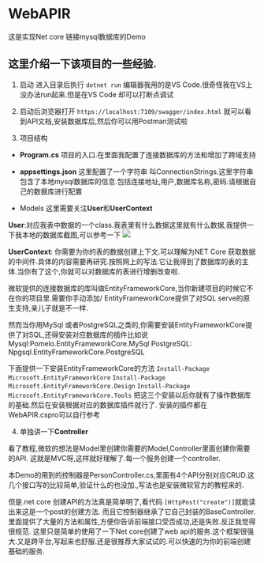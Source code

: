 <!--
 * @Author: Zhangqilei
 * @Date: 2022-03-04 21:22:32
 * @LastEditors: Zhangqilei
 * @LastEditTime: 2022-03-07 16:53:53
 * @Description: 
 * 
-->
# WebAPIR
这是实现Net core 链接mysql数据库的Demo

## 这里介绍一下该项目的一些经验.
1. 启动
进入目录后执行 `dotnet run`
编辑器我用的是VS Code.很奇怪我在VS上没办法run起来.但是在VS Code 却可以打断点调试

2. 启动后浏览器打开 `https://localhost:7109/swagger/index.html`
就可以看到API文档,安装数据库后,然后你可以用Postman测试啦

3. 项目结构
 - **Program.cs**
 项目的入口.在里面我配置了连接数据库的方法和增加了跨域支持

 - **appsettings.json**
这里配置了一个字符串 叫ConnectionStrings.这里字符串包含了本地mysql数据库的信息.包括连接地址,用户,数据库名称,密码.请根据自己的数据库进行配置

- Models
这里需要关注**User**和**UserContext**


**User**:对应我表中数据的一个class.我表里有什么数据这里就有什么数据,我提供一下我本地的数据库截图,可以参考一下
![](https://s2.loli.net/2022/03/07/J4RgEuDzHoc2keO.jpg)

**UserContext**: 你需要为你的表的数据创建上下文.可以理解为NET Core 获取数据的中间件.具体的内容需要再研究.按照网上的写法.它让我得到了数据库的表的主体.当你有了这个,你就可以对数据库的表进行增删改查啦.

微软提供的连接数据库的库叫做EntityFrameworkCore,当你新建项目的时候它不在你的项目里.需要你手动添加/
EntityFrameworkCore提供了对SQL serve的原生支持,亲儿子就是不一样.

然而当你用MySql 或者PostgreSQL之类的,你需要安装EntityFrameworkCore提供了对SQL,还得安装对应数据库的插件比如说
Mysql:Pomelo.EntityFrameworkCore.MySql
PostgreSQL: Npgsql.EntityFrameworkCore.PostgreSQL 

下面提供一下安装EntityFrameworkCore的方法
`Install-Package Microsoft.EntityFrameworkCore`
`Install-Package Microsoft.EntityFrameworkCore.Design`
`Install-Package Microsoft.EntityFrameworkCore.Tools`
把这三个安装以后你就有了操作数据库的基础.然后在安装根据对应的数据库插件就行了.
安装的插件都在WebAPIR.cspro可以自行参考

4. 单独讲一下**Controller**

看了教程,微软的想法是Model里创建你需要的Model,Controller里面创建你需要的API.
这就是MVC呀,这样就好理解了.每一个服务创建一个controller.

本Demo的用到的控制器是PersonController.cs,里面有4个API分别对应CRUD.这几个接口写的比较简单,验证什么的也没加.,写法也是安装微软官方的教程来的.

但是.net core 创建API的方法真是简单明了,看代码
`[HttpPost("create")]`就能读出来这是一个post的创建方法.
而且它控制器继承了它自己封装的BaseController.里面提供了大量的方法和属性,方便你告诉前端接口受否成功,还是失败.反正我觉得很规范.
这里只是简单的使用了一下Net core创建了web api的服务.这个框架很强大.又是跨平台,写起来也舒服.还是很推荐大家试试的.可以快速的为你的前端创建基础的服务.



 
